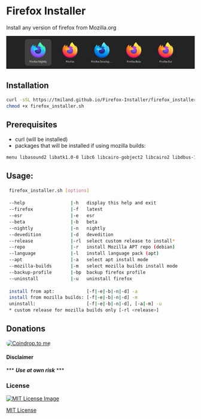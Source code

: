 # Firefox Installer
 Install any version of firefox from Mozilla.org

![firefox versions installed image](https://github.com/tmiland/Firefox-Installer/blob/main/img/firefox_versions_installed.png?raw=true)

## Installation

```bash
curl -sSL https://tmiland.github.io/Firefox-Installer/firefox_installer.sh > firefox_installer.sh && \
chmod +x firefox_installer.sh
```

## Prerequisites

 - curl (will be installed)
 - packages that will be installed if using mozilla builds:
```bash
menu libasound2 libatk1.0-0 libc6 libcairo-gobject2 libcairo2 libdbus-1-3 libfontconfig1 libfreetype6 libgcc1 libgdk-pixbuf2.0-0 libgdk-pixbuf-2.0-0 libglib2.0-0 libgtk-3-0 libpango-1.0-0 libpangocairo-1.0-0 libstdc++6 libx11-6 libx11-xcb1 libxcb-shm0 libxcb1 libxcomposite1 libxcursor1 libxdamage1 libxext6 libxfixes3 libxi6 libxrandr2 libxrender1
```

 ## Usage:
 
```bash
 firefox_installer.sh [options]

 --help                 |-h   display this help and exit
 --firefox              |-f   latest
 --esr                  |-e   esr
 --beta                 |-b   beta
 --nightly              |-n   nightly
 --devedition           |-d   devedition
 --release              |-rl  select custom release to install*
 --repo                 |-r   install Mozilla APT repo (debian)
 --language             |-l   install language pack (apt)
 --apt                  |-a   select apt install mode
 --mozilla-builds       |-m   select mozilla builds install mode
 --backup-profile       |-bp  backup firefox profile
 --uninstall            |-u   uninstall firefox

 install from apt:            [-f|-e|-b|-n|-d] -a
 install from mozilla builds: [-f|-e|-b|-n|-d] -m
 uninstall:                   [-f|-e|-b|-n|-d], [-a|-m] -u
 * custom release for mozilla builds only [-rl <release>]
```

## Donations
<a href="https://coindrop.to/tmiland" target="_blank"><img src="https://coindrop.to/embed-button.png" style="border-radius: 10px; height: 57px !important;width: 229px !important;" alt="Coindrop.to me"></img></a>

#### Disclaimer 

*** ***Use at own risk*** ***

### License

[![MIT License Image](https://upload.wikimedia.org/wikipedia/commons/thumb/0/0c/MIT_logo.svg/220px-MIT_logo.svg.png)](https://tmiland.github.io/Firefox-Installer/blob/main/LICENSE)

[MIT License](https://tmiland.github.io/Firefox-Installer/blob/main/LICENSE)